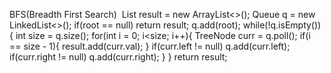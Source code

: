 BFS(Breadth First Search)
​
List<Integer> result = new ArrayList<>();
Queue<TreeNode> q = new LinkedList<>();
if(root == null) return result;
q.add(root);
while(!q.isEmpty()){
int size = q.size();
for(int i = 0; i<size; i++){
TreeNode curr = q.poll();
if(i == size - 1){
result.add(curr.val);
}
if(curr.left != null) q.add(curr.left);
if(curr.right != null) q.add(curr.right);
}
}
return result;